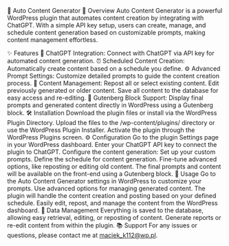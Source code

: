 📄 Auto Content Generator
🚀 Overview
Auto Content Generator is a powerful WordPress plugin that automates content creation by integrating with ChatGPT. With a simple API key setup, users can create, manage, and schedule content generation based on customizable prompts, making content management effortless.

✨ Features
🔗 ChatGPT Integration: Connect with ChatGPT via API key for automated content generation.
⏰ Scheduled Content Creation: Automatically create content based on a schedule you define.
⚙️ Advanced Prompt Settings: Customize detailed prompts to guide the content creation process.
📝 Content Management:
Repost all or select existing content.
Edit previously generated or older content.
Save all content to the database for easy access and re-editing.
🔳 Gutenberg Block Support: Display final prompts and generated content directly in WordPress using a Gutenberg block.
🛠️ Installation
Download the plugin files or install via the WordPress Plugin Directory.
Upload the files to the /wp-content/plugins/ directory or use the WordPress Plugin Installer.
Activate the plugin through the WordPress Plugins screen.
⚙️ Configuration
Go to the plugin Settings page in your WordPress dashboard.
Enter your ChatGPT API key to connect the plugin to ChatGPT.
Configure the content generation:
Set up your custom prompts.
Define the schedule for content generation.
Fine-tune advanced options, like reposting or editing old content.
The final prompts and content will be available on the front-end using a Gutenberg block.
🎯 Usage
Go to the Auto Content Generator settings in WordPress to customize your prompts.
Use advanced options for managing generated content.
The plugin will handle the content creation and posting based on your defined schedule.
Easily edit, repost, and manage the content from the WordPress dashboard.
💾 Data Management
Everything is saved to the database, allowing easy retrieval, editing, or reposting of content.
Generate reports or re-edit content from within the plugin.
📚 Support
For any issues or questions, please contact me at maciek_k112@wp.pl.
